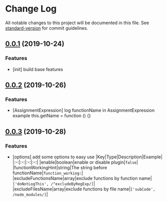 # Change Log

All notable changes to this project will be documented in this file. See [standard-version](https://github.com/sz-p/babel-plugin-logfunctionname/commits/master) for commit guidelines.

<a name="0.0.1"></a>
## [0.0.1](https://github.com/sz-p/babel-plugin-logfunctionname/commit/fa01dbd11c6612051442172fceec9ed7ba3cc4a0) (2019-10-24)

### Features
- [init] build base features

<a name="0.0.2"></a>
## [0.0.2](https://github.com/sz-p/babel-plugin-logfunctionname/commit/7f0a84874969692d0d9913cb2f5b30a824ecc44d) (2019-10-26)

### Features
- [AssignmentExpression] log functionName in AssignmentExpression example this.getName = function () {}

<a name="0.0.3"></a>
## [0.0.3](https://github.com/sz-p/babel-plugin-logfunctionname/commit/5b1e0ae48f553032b4db9a5dbf737780150b29e4) (2019-10-28)

### Features
- [options] add some options to easy use
|Key|Type|Description|Example|
|:-:|:-:|:-:|:-:|
|enable|boolean|enable or disable plugin|`false`|
|functionWorkingHint|string|The string before functionName|`function_working:`|
|excludeFunctionsName|array|exclude functions by function name|`['doNotLogThis', /^excludeByRegExp/]`|
|excludeFilesName|array|exclude functions by file name|`['subCode', /node_modules/]`|
